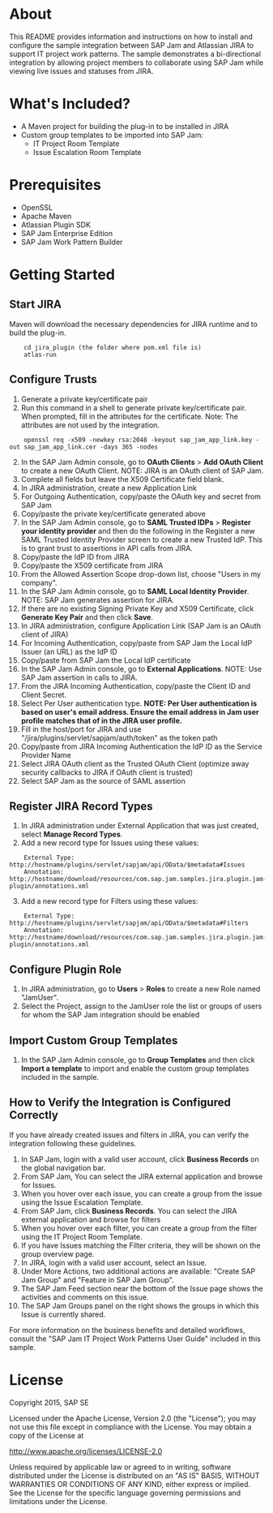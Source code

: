 # About
This README provides information and instructions on how to install and 
configure the sample integration between SAP Jam and Atlassian JIRA to support 
IT project work patterns.  The sample demonstrates a bi-directional integration 
by allowing project members to collaborate using SAP Jam while viewing live 
issues and statuses from JIRA.

# What's Included?
* A Maven project for building the plug-in to be installed in JIRA
* Custom group templates to be imported into SAP Jam:
  * IT Project Room Template
  * Issue Escalation Room Template

# Prerequisites
* OpenSSL
* Apache Maven
* Atlassian Plugin SDK
* SAP Jam Enterprise Edition
* SAP Jam Work Pattern Builder

# Getting Started
## Start JIRA
Maven will download the necessary dependencies for JIRA runtime and to build 
the plug-in.
````
    cd jira_plugin (the folder where pom.xml file is)
    atlas-run
````

## Configure Trusts
1. Generate a private key/certificate pair
  1. Run this command in a shell to generate private key/certificate pair. When 
prompted, fill in the attributes for the certificate. Note: The attributes 
are not used by the integration.
````
    openssl req -x509 -newkey rsa:2048 -keyout sap_jam_app_link.key -out sap_jam_app_link.cer -days 365 -nodes
````
2. In the SAP Jam Admin console, go to **OAuth Clients** > **Add OAuth Client** to 
create a new OAuth Client. NOTE: JIRA is an OAuth client of SAP Jam.
  1. Complete all fields but leave the X509 Certificate field blank.
3. In JIRA administration, create a new Application Link
  1. For Outgoing Authentication, copy/paste the OAuth key and secret from SAP Jam
  2. Copy/paste the private key/certificate generated above
4. In the SAP Jam Admin console, go to **SAML Trusted IDPs** > **Register your 
identity provider** and then do the following in the Register a new SAML Trusted 
Identity Provider screen to create a new Trusted IdP. This is to grant trust to 
assertions in API calls from JIRA.
  1. Copy/paste the IdP ID from JIRA
  2. Copy/paste the X509 certificate from JIRA
  3. From the Allowed Assertion Scope drop-down list, choose "Users in my company".
5. In the SAP Jam Admin console, go to **SAML Local Identity Provider**. NOTE: 
SAP Jam generates assertion for JIRA.
  1. If there are no existing Signing Private Key and X509 Certificate, 
click **Generate Key Pair** and then click **Save**.
6. In JIRA administration, configure Application Link (SAP Jam is an OAuth client of JIRA)
  1. For Incoming Authentication, copy/paste from SAP Jam the Local IdP Issuer 
(an URL) as the IdP ID
  2. Copy/paste from SAP Jam the Local IdP certificate
7. In the SAP Jam Admin console, go to **External Applications**. NOTE: Use 
SAP Jam assertion in calls to JIRA.
  1. From the JIRA Incoming Authentication, copy/paste the Client ID and Client Secret.
  2. Select Per User authentication type. **NOTE: Per User authentication is 
based on user's email address. Ensure the email address in Jam user profile 
matches that of in the JIRA user profile.**
  3. Fill in the host/port for JIRA and use "/jira/plugins/servlet/sapjam/auth/token" 
as the token path
  4. Copy/paste from JIRA Incoming Authentication the IdP ID as the Service Provider Name
  5. Select JIRA OAuth client as the Trusted OAuth Client (optimize away 
security callbacks to JIRA if OAuth client is trusted)
  6. Select SAP Jam as the source of SAML assertion

## Register JIRA Record Types
1. In JIRA administration under External Application that was just created, 
select **Manage Record Types**.
2. Add a new record type for Issues using these values:
````
    External Type: http://hostname/plugins/servlet/sapjam/api/OData/$metadata#Issues
    Annotation: http://hostname/download/resources/com.sap.jam.samples.jira.plugin.jam-plugin/annotations.xml
````
3. Add a new record type for Filters using these values:
````
    External Type: http://hostname/plugins/servlet/sapjam/api/OData/$metadata#Filters
    Annotation: http://hostname/download/resources/com.sap.jam.samples.jira.plugin.jam-plugin/annotations.xml
````

## Configure Plugin Role
1. In JIRA administration, go to **Users** > **Roles** to create a new Role 
named "JamUser".
2. Select the Project, assign to the JamUser role the list or groups of users 
for whom the SAP Jam integration should be enabled

## Import Custom Group Templates
1. In the SAP Jam Admin console, go to **Group Templates** and then click 
**Import a template** to import and enable the custom group templates included 
in the sample.

## How to Verify the Integration is Configured Correctly
If you have already created issues and filters in JIRA, you can verify the 
integration following these guidelines.

1. In SAP Jam, login with a valid user account, click **Business Records** on 
the global navigation bar.
  1. From SAP Jam,  You can select the JIRA external application and browse for Issues.
  2. When you hover over each issue, you can create a group from the issue 
using the Issue Escalation Template.
  3. From SAP Jam, click **Business Records**. You can select the JIRA external 
application and browse for filters
  4. When you hover over each filter, you can create a group from the filter 
using the IT Project Room Template.
  5. If you have Issues matching the Filter criteria, they will be shown on 
the group overview page.
2. In JIRA, login with a valid user account, select an Issue.
  1. Under More Actions, two additional actions are available: "Create SAP Jam 
Group" and "Feature in SAP Jam Group".
  2. The SAP Jam Feed section near the bottom of the Issue page shows the 
activities and comments on this issue.
  3. The SAP Jam Groups panel on the right shows the groups in which this Issue 
is currently shared.

For more information on the business benefits and detailed workflows, consult 
the "SAP Jam IT Project Work Patterns User Guide" included in this sample.

# License
Copyright 2015, SAP SE

Licensed under the Apache License, Version 2.0 (the "License");
you may not use this file except in compliance with the License.
You may obtain a copy of the License at

   http://www.apache.org/licenses/LICENSE-2.0

Unless required by applicable law or agreed to in writing, software
distributed under the License is distributed on an "AS IS" BASIS,
WITHOUT WARRANTIES OR CONDITIONS OF ANY KIND, either express or implied.
See the License for the specific language governing permissions and
limitations under the License.
